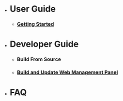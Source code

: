 * # User Guide
   * ### [Getting Started](https://github.com/ant-media/Ant-Media-Server/wiki/02_a_Getting-Started)

* # Developer Guide
   * ### Build From Source
   * ### [Build and Update Web Management Panel](https://github.com/ant-media/Ant-Media-Server/wiki/02_b_DevGuide---Build-and-Update-Management-Web-Panel)

* # FAQ